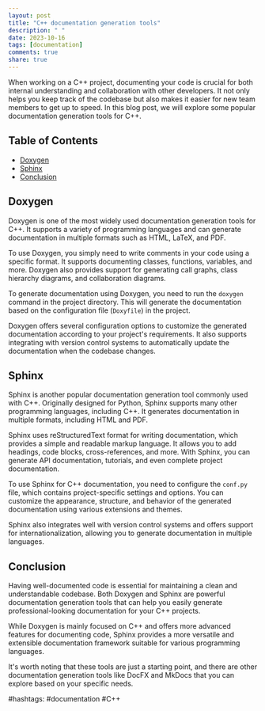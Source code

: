 ```yaml
---
layout: post
title: "C++ documentation generation tools"
description: " "
date: 2023-10-16
tags: [documentation]
comments: true
share: true
---
```


When working on a C++ project, documenting your code is crucial for both internal understanding and collaboration with other developers. It not only helps you keep track of the codebase but also makes it easier for new team members to get up to speed. In this blog post, we will explore some popular documentation generation tools for C++.

## Table of Contents
- [Doxygen](#doxygen)
- [Sphinx](#sphinx)
- [Conclusion](#conclusion)

## <a name="doxygen"></a>Doxygen

Doxygen is one of the most widely used documentation generation tools for C++. It supports a variety of programming languages and can generate documentation in multiple formats such as HTML, LaTeX, and PDF.

To use Doxygen, you simply need to write comments in your code using a specific format. It supports documenting classes, functions, variables, and more. Doxygen also provides support for generating call graphs, class hierarchy diagrams, and collaboration diagrams.

To generate documentation using Doxygen, you need to run the `doxygen` command in the project directory. This will generate the documentation based on the configuration file (`Doxyfile`) in the project.

Doxygen offers several configuration options to customize the generated documentation according to your project's requirements. It also supports integrating with version control systems to automatically update the documentation when the codebase changes.

## <a name="sphinx"></a>Sphinx

Sphinx is another popular documentation generation tool commonly used with C++. Originally designed for Python, Sphinx supports many other programming languages, including C++. It generates documentation in multiple formats, including HTML and PDF.

Sphinx uses reStructuredText format for writing documentation, which provides a simple and readable markup language. It allows you to add headings, code blocks, cross-references, and more. With Sphinx, you can generate API documentation, tutorials, and even complete project documentation.

To use Sphinx for C++ documentation, you need to configure the `conf.py` file, which contains project-specific settings and options. You can customize the appearance, structure, and behavior of the generated documentation using various extensions and themes.

Sphinx also integrates well with version control systems and offers support for internationalization, allowing you to generate documentation in multiple languages.

## <a name="conclusion"></a>Conclusion

Having well-documented code is essential for maintaining a clean and understandable codebase. Both Doxygen and Sphinx are powerful documentation generation tools that can help you easily generate professional-looking documentation for your C++ projects.

While Doxygen is mainly focused on C++ and offers more advanced features for documenting code, Sphinx provides a more versatile and extensible documentation framework suitable for various programming languages.

It's worth noting that these tools are just a starting point, and there are other documentation generation tools like DocFX and MkDocs that you can explore based on your specific needs.

#hashtags: #documentation #C++